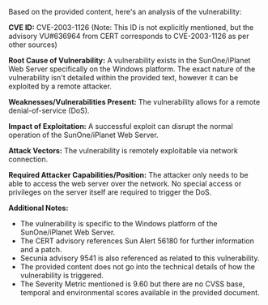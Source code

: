 Based on the provided content, here's an analysis of the vulnerability:

**CVE ID:** CVE-2003-1126 (Note: This ID is not explicitly mentioned, but the advisory VU#636964 from CERT corresponds to CVE-2003-1126 as per other sources)

**Root Cause of Vulnerability:**
A vulnerability exists in the SunOne/iPlanet Web Server specifically on the Windows platform. The exact nature of the vulnerability isn't detailed within the provided text, however it can be exploited by a remote attacker.

**Weaknesses/Vulnerabilities Present:**
The vulnerability allows for a remote denial-of-service (DoS).

**Impact of Exploitation:**
A successful exploit can disrupt the normal operation of the SunOne/iPlanet Web Server.

**Attack Vectors:**
The vulnerability is remotely exploitable via network connection.

**Required Attacker Capabilities/Position:**
The attacker only needs to be able to access the web server over the network. No special access or privileges on the server itself are required to trigger the DoS.

**Additional Notes:**

*   The vulnerability is specific to the Windows platform of the SunOne/iPlanet Web Server.
*   The CERT advisory references Sun Alert 56180 for further information and a patch.
*   Secunia advisory 9541 is also referenced as related to this vulnerability.
*   The provided content does not go into the technical details of how the vulnerability is triggered.
*  The Severity Metric mentioned is 9.60 but there are no CVSS base, temporal and environmental scores available in the provided document.